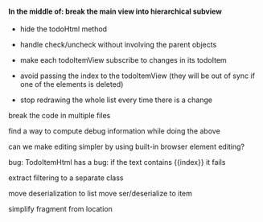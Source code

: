 
#### In the middle of: break the main view into hierarchical subview

 - hide the todoHtml method
 - handle check/uncheck without involving the parent objects

 - make each todoItemView subscribe to changes in its todoItem
 - avoid passing the index to the todoItemView (they will be out of sync if
   one of the elements is deleted)
 - stop redrawing the whole list every time there is a change

break the code in multiple files

find a way to compute debug information while doing the above

can we make editing simpler by using built-in browser element editing?


bug: TodoItemHtml has a bug: if the text contains {{index}} it fails 


extract filtering to a separate class

move deserialization to list
move ser/deserialize to item

simplify fragment from location